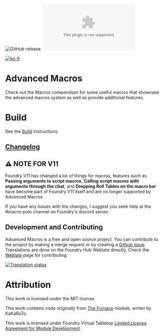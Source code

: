 ![GitHub release](https://img.shields.io/github/release-date/mclemente/fvtt-advanced-macros)
![the latest version](https://img.shields.io/github/downloads/mclemente/fvtt-advanced-macros/latest/module.zip)

[![ko-fi](https://img.shields.io/badge/ko--fi-Support%20Me-red?style=flat-square&logo=ko-fi)](https://ko-fi.com/mclemente)

# Advanced Macros

Check out the Macros compendium for some useful macros that showcase the advanced macros system as well as provide additional features.

# Build

See the [Build](./wiki/Build) instructions.

## [Changelog](./CHANGELOG.md)

## ⚠ NOTE FOR V11
Foundry V11 has changed a lot of things for macros, features such as **Passing arguments to script macros**, **Calling script macros with arguments through the chat**, and **Dropping Roll Tables on the macro bar** have become part of Foundry V11 itself and are no longer supported by Advanced Macros.

If you have any issues with the changes, I suggest you seek help at the #macro-polo channel on Foundry's discord server.

## Development and Contributing

Advanced Macros is a free and open source project. You can contribute to the project by making a merge request or by creating a [Github issue](https://github.com/mclemente/fvtt-advanced-macros/issues).
Translations are done on the Foundry Hub Weblate directly. Check the [Weblate](https://weblate.foundryvtt-hub.com/engage/advanced-macros/) page for contributing.

<a href="https://weblate.foundryvtt-hub.com/engage/advanced-macros/">
<img src="https://weblate.foundryvtt-hub.com/widgets/advanced-macros/-/main/multi-auto.svg" alt="Translation status" />
</a>

# Attribution

This work is licensed under the MIT license.

This work contains code originally from [The Furnace](https://github.com/League-of-Foundry-Developers/fvtt-module-furnace) module, writen by KaKaRoTo.

This work is licensed under Foundry Virtual Tabletop [Limited License Agreement for Module Development](https://foundryvtt.com/article/license/).
